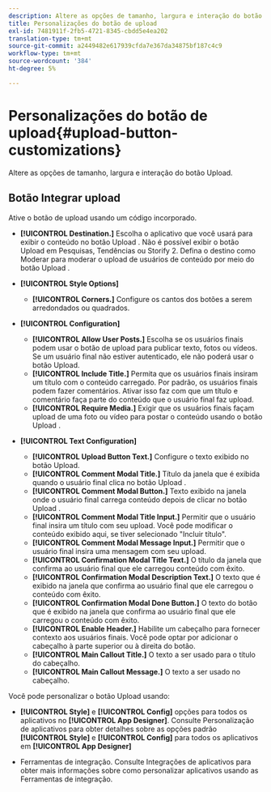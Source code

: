 ```yaml
---
description: Altere as opções de tamanho, largura e interação do botão Upload.
title: Personalizações do botão de upload
exl-id: 7481911f-2fb5-4721-8345-cbdd5e4ea202
translation-type: tm+mt
source-git-commit: a2449482e617939cfda7e367da34875bf187c4c9
workflow-type: tm+mt
source-wordcount: '384'
ht-degree: 5%

---
```


# Personalizações do botão de upload{#upload-button-customizations}

Altere as opções de tamanho, largura e interação do botão Upload.

## Botão Integrar upload

Ative o botão de upload usando um código incorporado.

* **[!UICONTROL Destination.]** Escolha o aplicativo que você usará para exibir o conteúdo no botão Upload . Não é possível exibir o botão Upload em Pesquisas, Tendências ou Storify 2. Defina o destino como Moderar para moderar o upload de usuários de conteúdo por meio do botão Upload .
* **[!UICONTROL Style Options]**

   * **[!UICONTROL Corners.]** Configure os cantos dos botões a serem arredondados ou quadrados.

* **[!UICONTROL Configuration]**

   * **[!UICONTROL Allow User Posts.]** Escolha se os usuários finais podem usar o botão de upload para publicar texto, fotos ou vídeos. Se um usuário final não estiver autenticado, ele não poderá usar o botão Upload.
   * **[!UICONTROL Include Title.]** Permita que os usuários finais insiram um título com o conteúdo carregado. Por padrão, os usuários finais podem fazer comentários. Ativar isso faz com que um título e comentário faça parte do conteúdo que o usuário final faz upload.
   * **[!UICONTROL Require Media.]** Exigir que os usuários finais façam upload de uma foto ou vídeo para postar o conteúdo usando o botão Upload .

* **[!UICONTROL Text Configuration]**

   * **[!UICONTROL Upload Button Text.]** Configure o texto exibido no botão Upload.
   * **[!UICONTROL Comment Modal Title.]** Título da janela que é exibida quando o usuário final clica no botão Upload .
   * **[!UICONTROL Comment Modal Button.]** Texto exibido na janela onde o usuário final carrega conteúdo depois de clicar no botão Upload .
   * **[!UICONTROL Comment Modal Title Input.]** Permitir que o usuário final insira um título com seu upload. Você pode modificar o conteúdo exibido aqui, se tiver selecionado &quot;Incluir título&quot;.
   * **[!UICONTROL Comment Modal Message Input.]** Permitir que o usuário final insira uma mensagem com seu upload.
   * **[!UICONTROL Confirmation Modal Title Text.]** O título da janela que confirma ao usuário final que ele carregou conteúdo com êxito.
   * **[!UICONTROL Confirmation Modal Description Text.]** O texto que é exibido na janela que confirma ao usuário final que ele carregou o conteúdo com êxito.
   * **[!UICONTROL Confirmation Modal Done Button.]** O texto do botão que é exibido na janela que confirma ao usuário final que ele carregou o conteúdo com êxito.
   * **[!UICONTROL Enable Header.]** Habilite um cabeçalho para fornecer contexto aos usuários finais. Você pode optar por adicionar o cabeçalho à parte superior ou à direita do botão.
   * **[!UICONTROL Main Callout Title.]** O texto a ser usado para o título do cabeçalho.
   * **[!UICONTROL Main Callout Message.]** O texto a ser usado no cabeçalho.

Você pode personalizar o botão Upload usando:

* **[!UICONTROL Style]** e  **[!UICONTROL Config]** opções para todos os aplicativos no  **[!UICONTROL App Designer]**. Consulte Personalização de aplicativos para obter detalhes sobre as opções padrão **[!UICONTROL Style]** e **[!UICONTROL Config]** para todos os aplicativos em **[!UICONTROL App Designer]**

* Ferramentas de integração. Consulte Integrações de aplicativos para obter mais informações sobre como personalizar aplicativos usando as Ferramentas de integração.
